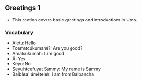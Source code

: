 ## Greetings 1
*   This section covers basic greetings and introductions in Uma. 

### Vocabulary
*   Aletu: Hello
*   Tcematcúkumahũ?: Are you good?
*   Amatcúkumah: I am good
*   Ã: Yes
*   Keyu: No
*   Seyulhtcefuyat Sammy: My name is Sammy
*   Balbãsa' ámẽteleh: I am from Balbancha
